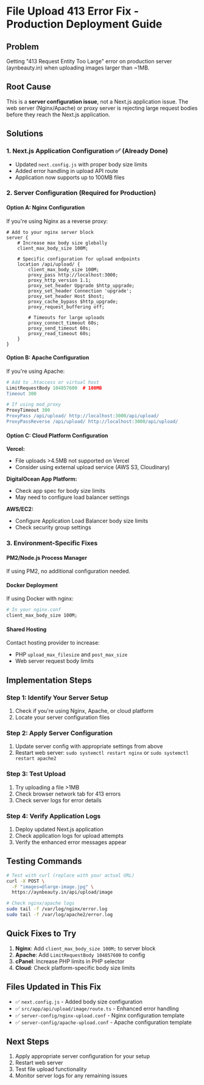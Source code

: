 # File Upload 413 Error Fix - Production Deployment Guide

## Problem
Getting "413 Request Entity Too Large" error on production server (aynbeauty.in) when uploading images larger than ~1MB.

## Root Cause
This is a **server configuration issue**, not a Next.js application issue. The web server (Nginx/Apache) or proxy server is rejecting large request bodies before they reach the Next.js application.

## Solutions

### 1. Next.js Application Configuration ✅ (Already Done)
- Updated `next.config.js` with proper body size limits
- Added error handling in upload API route
- Application now supports up to 100MB files

### 2. Server Configuration (Required for Production)

#### Option A: Nginx Configuration
If you're using Nginx as a reverse proxy:

```nginx
# Add to your nginx server block
server {
    # Increase max body size globally
    client_max_body_size 100M;
    
    # Specific configuration for upload endpoints
    location /api/upload/ {
        client_max_body_size 100M;
        proxy_pass http://localhost:3000;
        proxy_http_version 1.1;
        proxy_set_header Upgrade $http_upgrade;
        proxy_set_header Connection 'upgrade';
        proxy_set_header Host $host;
        proxy_cache_bypass $http_upgrade;
        proxy_request_buffering off;
        
        # Timeouts for large uploads
        proxy_connect_timeout 60s;
        proxy_send_timeout 60s;
        proxy_read_timeout 60s;
    }
}
```

#### Option B: Apache Configuration
If you're using Apache:

```apache
# Add to .htaccess or virtual host
LimitRequestBody 104857600  # 100MB
Timeout 300

# If using mod_proxy
ProxyTimeout 300
ProxyPass /api/upload/ http://localhost:3000/api/upload/
ProxyPassReverse /api/upload/ http://localhost:3000/api/upload/
```

#### Option C: Cloud Platform Configuration

**Vercel:**
- File uploads >4.5MB not supported on Vercel
- Consider using external upload service (AWS S3, Cloudinary)

**DigitalOcean App Platform:**
- Check app spec for body size limits
- May need to configure load balancer settings

**AWS/EC2:**
- Configure Application Load Balancer body size limits
- Check security group settings

### 3. Environment-Specific Fixes

#### PM2/Node.js Process Manager
If using PM2, no additional configuration needed.

#### Docker Deployment
If using Docker with nginx:
```dockerfile
# In your nginx.conf
client_max_body_size 100M;
```

#### Shared Hosting
Contact hosting provider to increase:
- PHP `upload_max_filesize` and `post_max_size`
- Web server request body limits

## Implementation Steps

### Step 1: Identify Your Server Setup
1. Check if you're using Nginx, Apache, or cloud platform
2. Locate your server configuration files

### Step 2: Apply Server Configuration
1. Update server config with appropriate settings from above
2. Restart web server: `sudo systemctl restart nginx` or `sudo systemctl restart apache2`

### Step 3: Test Upload
1. Try uploading a file >1MB
2. Check browser network tab for 413 errors
3. Check server logs for error details

### Step 4: Verify Application Logs
1. Deploy updated Next.js application
2. Check application logs for upload attempts
3. Verify the enhanced error messages appear

## Testing Commands

```bash
# Test with curl (replace with your actual URL)
curl -X POST \
  -F "images=@large-image.jpg" \
  https://aynbeauty.in/api/upload/image

# Check nginx/apache logs
sudo tail -f /var/log/nginx/error.log
sudo tail -f /var/log/apache2/error.log
```

## Quick Fixes to Try

1. **Nginx**: Add `client_max_body_size 100M;` to server block
2. **Apache**: Add `LimitRequestBody 104857600` to config
3. **cPanel**: Increase PHP limits in PHP selector
4. **Cloud**: Check platform-specific body size limits

## Files Updated in This Fix
- ✅ `next.config.js` - Added body size configuration
- ✅ `src/app/api/upload/image/route.ts` - Enhanced error handling
- ✅ `server-config/nginx-upload.conf` - Nginx configuration template
- ✅ `server-config/apache-upload.conf` - Apache configuration template

## Next Steps
1. Apply appropriate server configuration for your setup
2. Restart web server
3. Test file upload functionality
4. Monitor server logs for any remaining issues